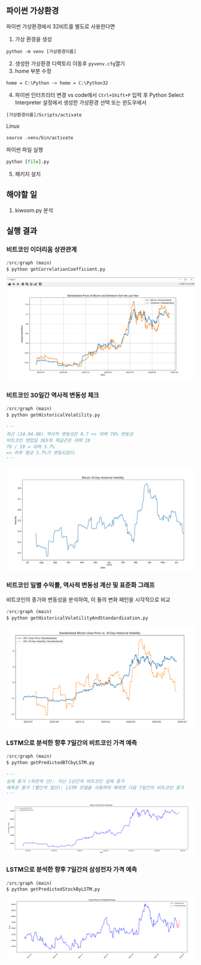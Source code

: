 ## 파이썬 가상환경

파이썬 가상환경에서 32비트를 별도로 사용한다면
1. 가상 환경을 생성 
```
python -m venv [가상환경이름]
```
2. 생성한 가상환경 디렉토리 이동후 `pyvenv.cfg`열기
3. home 부분 수정
```
home = C:\Python -> home = C:\Python32
```
4. 파이썬 인터프리터 변경 vs code에서 `Ctrl+Shift+P` 입력 후
Python Select Interpreter 설정에서 생성한 가상환경 선택
또는 윈도우에서
```
[가상환경이름]/Scripts/activate
```
Linux
```
source .venv/bin/activate
```
파이썬 파일 실행
```py
python [file].py
```

5. 패키지 설치

## 해야할 일

1. kiwoom.py 분석

## 실행 결과

### 비트코인 이더리움 상관관계
```py
/src/graph (main)
$ python getCorrelationCoefficient.py
```
![alt text](image.png)

### 비트코인 30일간 역사적 변동성 체크
```py
/src/graph (main)
$ python getHistoricalVolatility.py

'''
최근 (24.04.06) 역사적 변동성은 0.7 => 대략 70% 변동성
비트코인 영업일 365의 제곱근은 대략 19
70 / 19 = 대략 3.7%
=> 하루 평균 3.7%가 변동되었다.
'''
```
![alt text](image-1.png)

### 비트코인 일별 수익률, 역사적 변동성 계산 및 표준화 그래프
비트코인의 종가와 변동성을 분석하여, 이 둘의 변화 패턴을 시각적으로 비교
```py
/src/graph (main)
$ python getHistoricalVolatilityAndStandardization.py 
```
![alt text](image-2.png)
### LSTM으로 분석한 향후 7일간의 비트코인 가격 예측
```py
/src/graph (main)
$ python getPredictedBTCbyLSTM.py

'''
실제 종가 (파란색 선): 지난 1년간의 비트코인 실제 종가
예측된 종가 (빨간색 점선): LSTM 모델을 사용하여 예측한 다음 7일간의 비트코인 종가
'''
```
![alt text](image-3.png)

### LSTM으로 분석한 향후 7일간의 삼성전자 가격 예측
```py
/src/graph (main)
$ python getPredictedStockByLSTM.py 
```
![alt text](image-4.png)